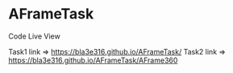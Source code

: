 # AFrameTask
Code Live View

Task1 link => https://bla3e316.github.io/AFrameTask/
Task2 link => https://bla3e316.github.io/AFrameTask/AFrame360
